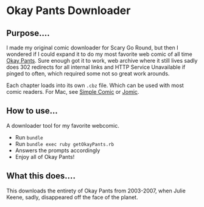 Okay Pants Downloader
=========

Purpose....
-----------
I made my original comic downloader for Scary Go Round, but then I wondered if I could expand it to do my most favorite web comic of all time [Okay Pants](http://web.archive.org/web/20070620013447/http://www.okaypants.com/comic.php). Sure enough got it to work, web archive where it still lives sadly does 302 redirects for all internal links and HTTP Service Unavailable if pinged to often, which required some not so great work arounds.

Each chapter loads into its own `.cbz` file. Which can be used with most comic readers. For Mac, see [Simple Comic](http://dancingtortoise.com/simplecomic/) or [Jomic](http://jomic.sourceforge.net/).

How to use...
-----------
A downloader tool for my favorite webcomic.

  - Run `bundle`
  - Run `bundle exec ruby getOkayPants.rb`
  - Answers the prompts accordingly
  - Enjoy all of Okay Pants!

What this does....
-----------

This downloads the entirety of Okay Pants from 2003-2007, when Julie Keene, sadly, disappeared off the face of the planet.